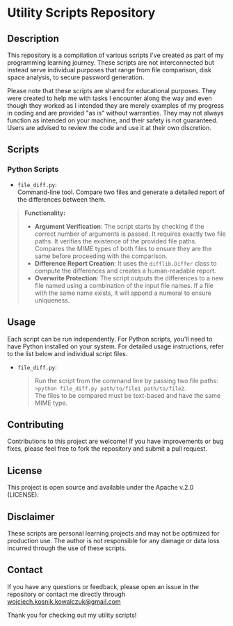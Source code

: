# Utility Scripts Repository

## Description

This repository is a compilation of various scripts I've created as part of my programming learning journey. These scripts are not interconnected but instead serve individual purposes that range from file comparison, disk space analysis, to secure password generation.

Please note that these scripts are shared for educational purposes. They were created to help me with tasks I encounter along the way and even though they worked as I intended they are merely examples of my progress in coding and are provided "as is" without warranties. They may not always function as intended on your machine, and their safety is not guaranteed. Users are advised to review the code and use it at their own discretion.

## Scripts

### Python Scripts

- `file_diff.py`:<br>
Command-line tool. Compare two files and generate a detailed report of the differences between them.<br>
> **Functionality:**
> - **Argument Verification**: The script starts by checking if the correct number of arguments is passed. It requires exactly two file paths. It verifies the existence of the provided file paths. Compares the MIME types of both files to ensure they are the same before proceeding with the comparison.
> - **Difference Report Creation**: It uses the `difflib.Differ` class to compute the differences and creates a human-readable report.
> - **Overwrite Protection**: The script outputs the differences to a new file named using a combination of the input file names. If a file with the same name exists, it will append a numeral to ensure uniqueness.


## Usage

Each script can be run independently. For Python scripts, you'll need to have Python installed on your system. For detailed usage instructions, refer to the list below and individual script files.

- `file_diff.py`:<br>
  >Run the script from the command line by passing two file paths:<br> `>python file_diff.py path/to/file1 path/to/file2`.<br>
  >The files to be compared must be text-based and have the same MIME type.

## Contributing

Contributions to this project are welcome! If you have improvements or bug fixes, please feel free to fork the repository and submit a pull request.

## License

This project is open source and available under the Apache v.2.0 (LICENSE).

## Disclaimer

These scripts are personal learning projects and may not be optimized for production use. The author is not responsible for any damage or data loss incurred through the use of these scripts.

## Contact

If you have any questions or feedback, please open an issue in the repository or contact me directly through wojciech.kosnik.kowalczuk@gmail.com

Thank you for checking out my utility scripts!
